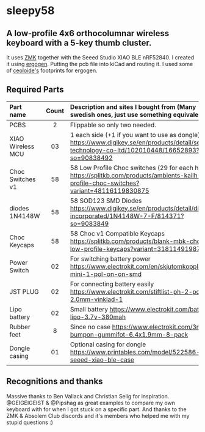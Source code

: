 # sleepy58

## A low-profile 4x6 orthocolumnar wireless keyboard with a 5-key thumb cluster. 
It uses [ZMK](https://github.com/zmkfirmware/zmk) together with the Seeed Studio XIAO BLE nRF52840.
I created it using [ergogen](https://github.com/ergogen/ergogen). Putting the pcb file into kiCad and routing it.
I used some of [ceoloide's](https://github.com/ceoloide/ergogen-footprints/tree/main) footprints for ergogen.




## Required Parts

| Part name         | Count | Description and sites I bought from (Many swedish ones, just use something equivalent)                                                          |
| :---------------- | :---: | :-----------------------------------------------------------------------------------------------------------------------------------------------|
| PCBS              |   2   | Flippable so only two needed.                                                                                                                   |
| XIAO Wireless MCU |  03   | 1 each side (+1 if you want to use as dongle) https://www.digikey.se/en/products/detail/seeed-technology-co-ltd/102010448/16652893?so=90838492  |
| Choc Switches v1  |  58   | 58 Low Profile Choc switches (29 for each hand) https://splitkb.com/products/ambients-kailh-low-profile-choc-switches?variant=48116119830875    |
| diodes 1N4148W    |  58   | 58 SOD123 SMD Diodes https://www.digikey.se/en/products/detail/diodes-incorporated/1N4148W-7-F/814371?so=9083849                                |
| Choc Keycaps      |  58   | 58 Choc v1 Compatible Keycaps https://splitkb.com/products/blank-mbk-choc-low-profile-keycaps?variant=31811491987533                            |
| Power Switch      |  02   | For switching battery power https://www.electrokit.com/en/skjutomkopplare-mini-1-pol-on-on-smd                                                  |
| JST PLUG          |  02   | For connecting battery easily https://www.electrokit.com/stiftlist-ph-2-pol-2.0mm-vinklad-1                                                     |
| Lipo battery      |  02   | Small battery https://www.electrokit.com/batteri-lipo-3.7v-380mah                                                                               |
| Rubber feet       |  8   | Since no case https://www.electrokit.com/3m-bumpon-gummifot-6.4x1.9mm-8-pack                                                                     |
| Dongle casing     |  01   | Optional casing for dongle https://www.printables.com/model/522586-seeed-xiao-ble-case                                                          | 



## Recognitions and thanks
Massive thanks to Ben Vallack and Christian Selig for inspiration.
@GEIGEIGEIST & @Pipshag as great examples to compare my own keyboard with for when I got stuck on a specific part.
And thanks to the ZMK & Absolem Club discords and it's members who helped me with my stupid questions :)

 
